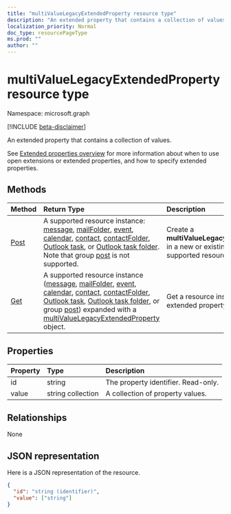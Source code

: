 ```yaml
---
title: "multiValueLegacyExtendedProperty resource type"
description: "An extended property that contains a collection of values."
localization_priority: Normal
doc_type: resourcePageType
ms.prod: ""
author: ""
---
```


# multiValueLegacyExtendedProperty resource type

Namespace: microsoft.graph

[!INCLUDE [beta-disclaimer](../../includes/beta-disclaimer.md)]

An extended property that contains a collection of values.

See [Extended properties overview](../resources/extended-properties-overview.md) for more information about when to use 
open extensions or extended properties, and how to specify extended properties.

## Methods

| Method		   | Return Type	|Description|
|:---------------|:--------|:----------|
|[Post](../api/multivaluelegacyextendedproperty-post-multivalueextendedproperties.md) | A supported resource instance: [message](../resources/message.md), [mailFolder](../resources/mailfolder.md), [event](../resources/event.md), [calendar](../resources/calendar.md), [contact](../resources/contact.md), [contactFolder](../resources/contactfolder.md), [Outlook task](../resources/outlooktask.md), or [Outlook task folder](../resources/outlooktaskfolder.md). Note that group [post](../resources/post.md) is not supported. | Create a **multiValueLegacyExtendedProperty** in a new or existing instance of a supported resource. |
|[Get](../api/multivaluelegacyextendedproperty-get.md) |A supported resource instance ([message](../resources/message.md), [mailFolder](../resources/mailfolder.md), [event](../resources/event.md), [calendar](../resources/calendar.md), [contact](../resources/contact.md), [contactFolder](../resources/contactfolder.md), [Outlook task](../resources/outlooktask.md), [Outlook task folder](../resources/outlooktaskfolder.md), or group [post](../resources/post.md)) expanded with a [multiValueLegacyExtendedProperty](multivaluelegacyextendedproperty.md) object. |Get a resource instance with an extended property using `$expand`.|

## Properties
| Property	   | Type	|Description|
|:---------------|:--------|:----------|
|id|string|The property identifier. Read-only.|
|value|string collection|A collection of property values.|

## Relationships
None


## JSON representation

Here is a JSON representation of the resource.

<!-- {
  "blockType": "resource",
  "optionalProperties": [

  ],
  "@odata.type": "microsoft.graph.multiValueLegacyExtendedProperty"
}-->

```json
{
  "id": "string (identifier)",
  "value": ["string"]
}

```

<!-- uuid: 8fcb5dbc-d5aa-4681-8e31-b001d5168d79
2015-10-25 14:57:30 UTC -->
<!--
{
  "type": "#page.annotation",
  "description": "multiValueLegacyExtendedProperty resource",
  "keywords": "",
  "section": "documentation",
  "tocPath": "",
  "suppressions": []
}
-->
